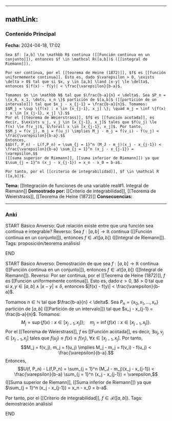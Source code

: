 
---
mathLink:
---
### Contenido Principal

**Fecha:** 2024-04-18, 17:02

```ad-theorem
Sea $f: [a,b] \to \mathbb R$ continua ([[Función continua en un conjunto]]), entonces $f \in \mathcal R([a,b])$ ([[integral de Riemann]]).
```


```ad-proof
Por ser continua, por el [[teorema de Heine (1872)]], $f$ es [[función uniformemente continua]]. Esto es, dado $\varepsilon > 0, \exists \delta > 0$ tal que si $x, y \in [a,b] \land |x-y| \le \delta$, entonces $|f(x) - f(y)| < \frac{\varepsilon}{b-a}$.

Tomamos $n \in \mathbb N$ tal que $\frac{b-a}{n} < \delta$. Sea $P_n = \{x_0, x_1, \dots, x_n \}$ partición de $[a,b]$ ([[partición de un intervalo]]) tal que $x_j - x_{j-1} = \frac{b-a}{n}$. Tomamos:
$$M_j = \sup \{f(x) : x \in [x_{j-1}, x_j] \}; \quad m_j = \inf \{f(x) : x \in [x_{j-1}, x_j] \}.$$
Por el [[teorema de Weierstrass]], $f$ es [[función acotada]], es decir, $\exists u_j, v_j \in [x_{j-1}, x_j]$ tales que $f(u_j) \le f(x) \le f(v_j)$, $\forall x \in [x_{j-1}, x_j]$. Por tanto,
$$M_j = f(v_j), m_j = f(u_j) \implies M_j - m_j = f(v_i) - f(u_j) < \frac{\varepsilon}{b-a}.$$
Entonces,
$$U(f, P_n) - L(f,P_n) = \sum_{j = 1}^n (M_J - m_j)(x_j - x_{j-1}) < \frac{\varepsilon}{b-a} \sum_{j = 1}^n (x_j - x_{j-1}) = \varepsilon,$$
([[suma superior de Riemann]], [[suma inferior de Riemann]]) ya que $\sum_{j = 1}^n (x_j - x_{j-1}) = x_n - x_0 = b-a$.

Por tanto, por el [[criterio de integrabilidad]], $f \in \mathcal R ([a,b])$.
```

**Tema:** [[Integración de funciones de una variable real#1. Integral de Riemann]]
**Demostrado por:** [[Criterio de integrabilidad]], [[Teorema de Weierstrass]], [[Teorema de Heine (1872)]]
**Consecuencias:**

---
### Anki

START
Básico
Anverso: Qué relación existe entre que una función sea continua e integrable?
Reverso: Sea $f: [a,b] \to \mathbb R$ continua ([[Función continua en un conjunto]]), entonces $f \in \mathcal R([a,b])$ ([[Integral de Riemann]]).
Tags: proposición/teorema análisisI
<!--ID: 1714669443700-->
END

START
Básico
Anverso: Demostración de que sea $f: [a,b] \to \mathbb R$ continua ([[Función continua en un conjunto]]), entonces $f \in \mathcal R([a,b])$ ([[Integral de Riemann]]).
Reverso: Por ser continua, por el [[Teorema de Heine (1872)]], $f$ es [[Función uniformemente continua]]. Esto es, dado $\varepsilon > 0, \exists \delta > 0$ tal que si $x, y \in [a,b] \land |x-y| \le \delta$, entonces $|f(x) - f(y)| < \frac{\varepsilon}{b-a}$.

Tomamos $n \in \mathbb N$ tal que $\frac{b-a}{n} < \delta$. Sea $P_n = \{x_0, x_1, \dots, x_n \}$ partición de $[a,b]$ ([[Partición de un intervalo]]) tal que $x_j - x_{j-1} = \frac{b-a}{n}$. Tomamos:
$$M_j = \sup \{f(x) : x \in [x_{j-1}, x_j] \}; \quad m_j = \inf \{f(x) : x \in [x_{j-1}, x_j] \}.$$
Por el [[Teorema de Weierstrass]], $f$ es [[Función acotada]], es decir, $\exists u_j, v_j \in [x_{j-1}, x_j]$ tales que $f(u_j) \le f(x) \le f(v_j)$, $\forall x \in [x_{j-1}, x_j]$. Por tanto,
$$M_j = f(v_j), m_j = f(u_j) \implies M_j - m_j = f(v_i) - f(u_j) < \frac{\varepsilon}{b-a}.$$
Entonces,
$$U(f, P_n) - L(f,P_n) = \sum_{j = 1}^n (M_J - m_j)(x_j - x_{j-1}) < \frac{\varepsilon}{b-a} \sum_{j = 1}^n (x_j - x_{j-1}) = \varepsilon,$$
([[Suma superior de Riemann]], [[Suma inferior de Riemann]]) ya que $\sum_{j = 1}^n (x_j - x_{j-1}) = x_n - x_0 = b-a$.

Por tanto, por el [[Criterio de integrabilidad]], $f \in \mathcal R ([a,b])$.
Tags: demostración análisisI
<!--ID: 1714669443709-->
END
